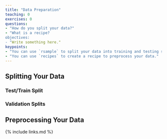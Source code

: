 ```yaml
---
title: "Data Preparation"
teaching: 0
exercises: 0
questions:
- "How do you split your data?"
- "What is a recipe?
objectives:
- "Write something here."
keypoints:
- "You can use `rsample` to split your data into training and testing sets."
- "You can use `recipes` to create a recipe to preprocess your data."
---
```


## Splitting Your Data

### Test/Train Split

### Validation Splits

## Preprocessing Your Data


{% include links.md %}

